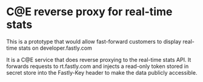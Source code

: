 # C@E reverse proxy for real-time stats

This is a prototype that would allow fast-forward customers to display real-time stats on developer.fastly.com

It is a C@E service that does reverse proxying to the real-time stats API. It forwards requests to rt.fastly.com and injects a read-only token stored in secret store into the Fastly-Key header to make the data publicly accessible.
